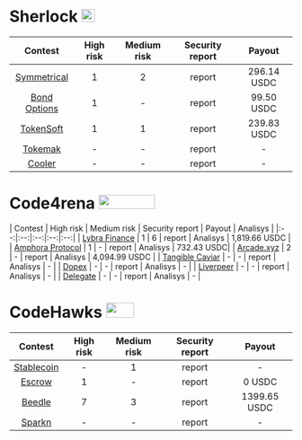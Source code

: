 # Sherlock <img src="https://audits.sherlock.xyz/_next/static/media/sherlock_logo.dc2b3290.svg" width=24 height=23.5>

| Contest | High risk | Medium risk | Security report | Payout |
|:--:|:--:|:--:|:--:|:--:|
| [Symmetrical](https://audits.sherlock.xyz/contests/85)| 1 | 2 | report | 296.14 USDC | 
| [Bond Options](https://audits.sherlock.xyz/contests/99) | 1 | - | report | 99.50 USDC |  
| [TokenSoft](https://audits.sherlock.xyz/contests/100) | 1 | 1 | report | 239.83 USDC | 
| [Tokemak](https://audits.sherlock.xyz/contests/101) | - | - | report | - | 
| [Cooler](https://audits.sherlock.xyz/contests/107) | - | - | report | - | 

# Code4rena <img src="https://code4rena.com/logos/c4-logo.svg" width=100 height=25>

| Contest | High risk | Medium risk | Security report  | Payout  | Analisys |
|:--:|:--:|:--:|:--:|:--:|
| [Lybra Finance](https://code4rena.com/contests/2023-06-lybra-finance#top) | 1 | 6 | report | Analisys | 1,819.66 USDC |
| [Amphora Protocol](https://code4rena.com/contests/2023-07-amphora-protocol#top) | 1 | - | report | Analisys | 732.43 USDC|
| [Arcade.xyz](https://code4rena.com/contests/2023-07-arcadexyz#top) | 2 | - | report | Analisys | 4,094.99 USDC |
| [Tangible Caviar](https://code4rena.com/contests/2023-08-tangible-caviar#top) | - | - | report | Analisys | - |
| [Dopex](https://code4rena.com/contests/2023-08-dopex#top) | - | - | report | Analisys | - |
| [Liverpeer](https://code4rena.com/contests/2023-08-livepeer-onchain-treasury-upgrade#top) | - | - | report | Analisys | - |
| [Delegate](https://code4rena.com/contests/2023-09-delegate#top) | - | - | report | Analisys | - |

# CodeHawks <img src="https://res.cloudinary.com/droqoz7lg/image/upload/v1689080263/snhkgvtsidryjdtx0pce.png" width=50 height=27>

| Contest | High risk | Medium risk | Security report | Payout |
|:--:|:--:|:--:|:--:|:--:|
| [Stablecoin](https://www.codehawks.com/contests/cljx3b9390009liqwuedkn0m0) | - | 1 | report | - |
| [Escrow](https://www.codehawks.com/contests/cljyfxlc40003jq082s0wemya) | 1 | - | report | 0 USDC |
| [Beedle](https://www.codehawks.com/contests/clkbo1fa20009jr08nyyf9wbx) | 7 | 3 | report | 1399.65 USDC |
| [Sparkn](https://www.codehawks.com/contests/clkbo1fa20009jr08nyyf9wbx) | - | - | report | - |
